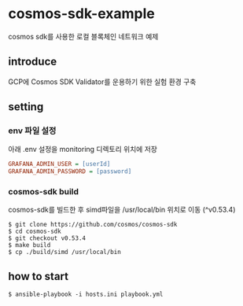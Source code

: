 # cosmos-sdk-example
cosmos sdk를 사용한 로컬 블록체인 네트워크 예제

## introduce
GCP에 Cosmos SDK Validator를 운용하기 위한 실험 환경 구축

## setting
### env 파일 설정
아래 .env 설정을 monitoring 디렉토리 위치에 저장
```ini
GRAFANA_ADMIN_USER = [userId]
GRAFANA_ADMIN_PASSWORD = [password]
```
### cosmos-sdk build
cosmos-sdk를 빌드한 후 simd파일을 /usr/local/bin 위치로 이동 (^v0.53.4)
```shell
$ git clone https://github.com/cosmos/cosmos-sdk
$ cd cosmos-sdk
$ git checkout v0.53.4
$ make build
$ cp ./build/simd /usr/local/bin
```

## how to start
```shell
$ ansible-playbook -i hosts.ini playbook.yml
```